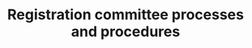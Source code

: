 ---
id: registration-committee-process
description: Processes and procedures that guide the registration committee
title: Registration committee processes and procedures
sidebar_position: 2
tags: ["process"]

---